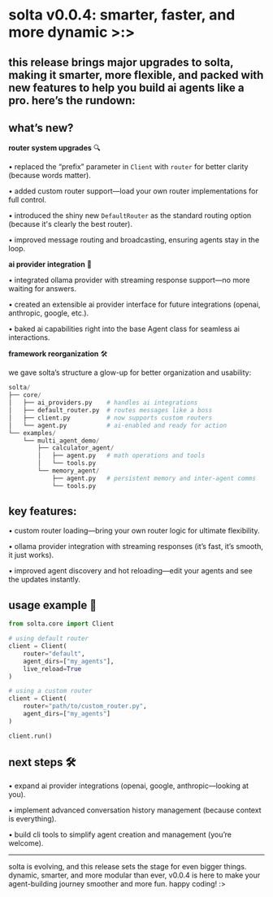 # solta v0.0.4: smarter, faster, and more dynamic >:>

this release brings major upgrades to solta, making it smarter, more flexible, and packed with new features to help you build ai agents like a pro. here’s the rundown:
---

## what’s new?

**router system upgrades** 🔍

•	replaced the “prefix” parameter in `Client` with `router` for better clarity (because words matter).

•	added custom router support—load your own router implementations for full control.

•	introduced the shiny new `DefaultRouter` as the standard routing option (because it's clearly the best router).

•	improved message routing and broadcasting, ensuring agents stay in the loop.

**ai provider integration** 🤖

•	integrated ollama provider with streaming response support—no more waiting for answers.

•	created an extensible ai provider interface for future integrations (openai, anthropic, google, etc.).

•	baked ai capabilities right into the base Agent class for seamless ai interactions.

**framework reorganization** 🛠️

we gave solta’s structure a glow-up for better organization and usability:

```python
solta/
├── core/
│   ├── ai_providers.py    # handles ai integrations
│   ├── default_router.py  # routes messages like a boss
│   ├── client.py          # now supports custom routers
│   └── agent.py           # ai-enabled and ready for action
└── examples/
    └── multi_agent_demo/
        ├── calculator_agent/
        │   ├── agent.py   # math operations and tools
        │   └── tools.py
        └── memory_agent/
            ├── agent.py   # persistent memory and inter-agent comms
            └── tools.py
```

## key features:

•	custom router loading—bring your own router logic for ultimate flexibility.

•	ollama provider integration with streaming responses (it’s fast, it’s smooth, it just works).

•	improved agent discovery and hot reloading—edit your agents and see the updates instantly.

## usage example 🐍

```python
from solta.core import Client

# using default router
client = Client(
    router="default",
    agent_dirs=["my_agents"],
    live_reload=True
)

# using a custom router
client = Client(
    router="path/to/custom_router.py",
    agent_dirs=["my_agents"]
)

client.run()
```

## next steps 🛠️

•	expand ai provider integrations (openai, google, anthropic—looking at you).

•	implement advanced conversation history management (because context is everything).

•	build cli tools to simplify agent creation and management (you’re welcome).

---

solta is evolving, and this release sets the stage for even bigger things. dynamic, smarter, and more modular than ever, v0.0.4 is here to make your agent-building journey smoother and more fun. happy coding! :>